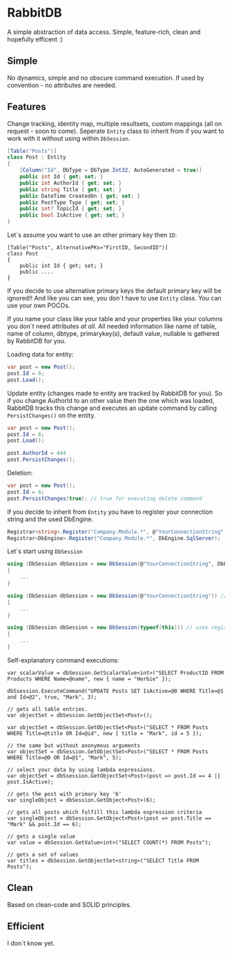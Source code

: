 RabbitDB
========

A simple abstraction of data access. Simple, feature-rich, clean and hopefully efficent :)

Simple
----------

No dynamics, simple and no obscure command execution. 
If used by convention - no attributes are needed.

Features
------------

Change tracking, identity map, multiple resultsets, custom mappings
(all on request - soon to come).
Seperate `Entity` class to inherit from if you want to work with it without using within `DbSession`.

```csharp
[Table("Posts")]
class Post : Entity
{
    [Column("Id", DbType = DbType.Int32, AutoGenerated = true)]
    public int Id { get; set; }
    public int AuthorId { get; set; }
    public string Title { get; set; }
    public DateTime CreatedOn { get; set; }
    public PostType Type { get; set; }
    public int? TopicId { get; set; }
    public bool IsActive { get; set; }
}
```
Let´s assume you want to use an other primary key then `ID`:
```charp
[Table("Posts", AlternativePKs="FirstID, SecondID")]
class Post
{
    public int Id { get; set; }
    public ....
}
```
If you decide to use alternative primary keys the default primary key will be ignored!!
And like you can see, you don´t have to use `Entity` class. You can use your own POCOs.

If you name your class like your table and your properties like your columns you don´t need attributes *at all*.
All needed information like name of table, name of column, dbtype, primarykey(s), default value, nullable is gathered by RabbitDB for you.

Loading data for entity:
```csharp
var post = new Post();
post.Id = 6;
post.Load();
```
Update entity (changes made to entity are tracked by RabbitDB for you). 
So if you change AuthorId to an other value then the one which was loaded, RabbitDB tracks this change and
executes an update command by calling `PersistChanges()` on the entity.
```csharp
var post = new Post();
post.Id = 6;
post.Load();

post.AuthorId = 444
post.PersistChanges();
```

Deletion:
```csharp
var post = new Post();
post.Id = 6;
post.PersistChanges(true); // true for executing delete command
```

If you decide to inherit from `Entity` you have to register your connection string and the used DbEngine.
```csharp
Registrar<string>.Register("Company.Module.*", @"YourConnectionString");
Registrar<DbEngine>.Register("Company.Module.*", DbEngine.SqlServer);
```

Let´s start using `DbSession`
```csharp
using (DbSession dbSession = new DbSession(@"YourConnectionString", DbEngine.MySql))
{
    ...
}

using (DbSession dbSession = new DbSession(@"YourConnectionString")) // SqlServer by default
{
    ...
}

using (DbSession dbSession = new DbSession(typeof(this))) // uses registered connection string and DbEngine for types namespace.
{
    ...
}
```
Self-explanatory command executions:
```charp
var scalarValue = dbSession.GetScalarValue<int>("SELECT ProductID FROM Products WHERE Name=@name", new { name = "Herbie" });

dbSsession.ExecuteCommand("UPDATE Posts SET IsActive=@0 WHERE Title=@1 and Id=@2", true, "Mark", 3);

// gets all table entries.
var objectSet = dbSession.GetObjectSet<Post>();

var objectSet = dbSession.GetObjectSet<Post>("SELECT * FROM Posts WHERE Title=@title OR Id=@id", new { title = "Mark", id = 5 });

// the same but without anonymous arguments
var objectSet = dbSession.GetObjectSet<Post>("SELECT * FROM Posts WHERE Title=@0 OR Id=@1", "Mark", 5);

// select your data by using lambda expressions.
var objectSet = dbSsession.GetObjectSet<Post>(post => post.Id == 4 || post.IsActive);
 
// gets the post with primary key '6'
var singleObject = dbSession.GetObject<Post>(6);

// gets all posts which fulfill this lambda expression criteria
var singleObject = dbSession.GetObject<Post>(post => post.Title == "Mark" && post.Id == 6); 

// gets a single value
var value = dbSession.GetValue<int>("SELECT COUNT(*) FROM Posts");

// gets a set of values
var titles = dbSession.GetObjectSet<string>("SELECT Title FROM Posts");
```

Clean
-----

Based on clean-code and SOLID principles.

Efficient
---------

I don´t know yet.
